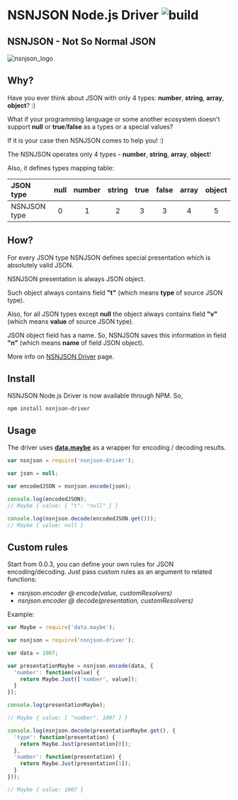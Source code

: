 # NSNJSON Node.js Driver ![build](https://circleci.com/gh/nsnjson/nsnjson-nodejs-driver/tree/develop.svg?style=shield&circle-token=1859fd68de67bc039fc6a6d1cf912cd6f052eab4)
## NSNJSON - Not So Normal JSON

![nsnjson_logo](https://raw.githubusercontent.com/wiki/nsnjson/nsnjson-driver/images/nsnjson_logo.png)

## Why?

Have you ever think about JSON with only 4 types: **number**, **string**, **array**, **object**? :)

What if your programming language or some another ecosystem doesn't support **null** or **true**/**false** as a types or a special values?

If it is your case then NSNJSON comes to help you! :)

The NSNJSON operates only 4 types - **number**, **string**, **array**, **object**!

Also, it defines types mapping table:

| JSON type    | null   | number | string | true   | false  | array  | object |
|:-------------|:------:|:------:|:------:|:------:|:------:|:------:|:------:|
| NSNJSON type | 0      | 1      | 2      | 3      | 3      | 4      | 5      |


## How?

For every JSON type NSNJSON defines special presentation which is absolutely valid JSON.

NSNJSON presentation is always JSON object.

Such object always contains field **"t"** (which means **type** of source JSON type).

Also, for all JSON types except **null** the object always contains field **"v"** (which means **value** of source JSON type).

JSON object field has a name. So, NSNJSON saves this information in field **"n"** (which means **name** of field JSON object).

More info on <a href="https://github.com/nsnjson/nsnjson-driver">NSNJSON Driver</a> page.

## Install

NSNJSON Node.js Driver is now available through NPM. So,

```npm install nsnjson-driver```

## Usage

The driver uses [**data.maybe**](https://github.com/folktale/data.maybe) as a wrapper for encoding / decoding results.
```javascript
var nsnjson = require('nsnjson-driver');

var json = null;

var encodedJSON = nsnjson.encode(json);

console.log(encodedJSON);
// Maybe { value: { "t": "null" } }

console.log(nsnjson.decode(encodedJSON.get()));
// Maybe { value: null }
```

## Custom rules

Start from 0.0.3, you can define your own rules for JSON encoding/decoding.
Just pass custom rules as an argument to related functions:
- *nsnjson.encoder @ encode(value, customResolvers)*
- *nsnjson.encoder @ decode(presentation, customResolvers)*

Example:
```javascript
var Maybe = require('data.maybe');

var nsnjson = require('nsnjson-driver');

var data = 1007;

var presentationMaybe = nsnjson.encode(data, {
  'number': function(value) {
    return Maybe.Just(['number', value]);
  }
});

console.log(presentationMaybe);

// Maybe { value: [ "number", 1007 ] }

console.log(nsnjson.decode(presentationMaybe.get(), {
  'type': function(presentation) {
    return Maybe.Just(presentation[0]);
  },
  'number': function(presentation) {
    return Maybe.Just(presentation[1]);
  }
}));

// Maybe { value: 1007 }
```